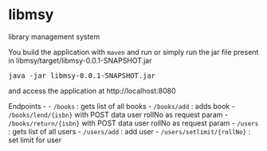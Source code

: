 # libmsy
library management system

You build the application with `maven` and run or simply run the jar file present in libmsy/target/libmsy-0.0.1-SNAPSHOT.jar
<pre>java -jar libmsy-0.0.1-SNAPSHOT.jar</pre>
and access the application at http://localhost:8080

Endpoints - 
    - `/books` : gets list of all books
    - `/books/add` : adds book
    - `/books/lend/{isbn}` with POST data user rollNo as request param
    - `/books/return/{isbn}` with POST data user rollNo as request param
    - `/users` : gets list of all users
    - `/users/add` : add user
    - `/users/setlimit/{rollNo}` : set limit for user
